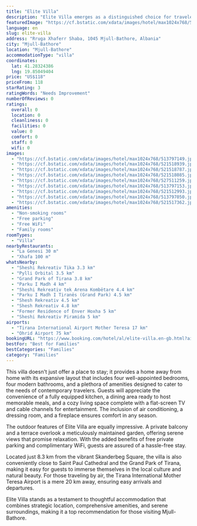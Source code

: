 ```yaml
---
title: "Elite Villa"
description: "Elite Villa emerges as a distinguished choice for travelers seeking a blend of comfort and convenience in Mjull-Bathore."
featuredImage: "https://cf.bstatic.com/xdata/images/hotel/max1024x768/513797149.jpg?k=e52d2875ad53b258319f78eb329d02fb451767ce8187ce3e0dd3434ca96909d3&o=&hp=1"
language: en
slug: elite-villa
address: "Rruga Xhaferr Shaba, 1045 Mjull-Bathore, Albania"
city: "Mjull-Bathore"
location: "Mjull-Bathore"
accommodationType: "villa"
coordinates:
  lat: 41.28324386
  lng: 19.85049404
price: "US$118"
priceFrom: 118
starRating: 3
ratingWords: "Needs Improvement"
numberOfReviews: 0
ratings:
  overall: 0
  location: 0
  cleanliness: 0
  facilities: 0
  value: 0
  comfort: 0
  staff: 0
  wifi: 0
images:
  - "https://cf.bstatic.com/xdata/images/hotel/max1024x768/513797149.jpg?k=e52d2875ad53b258319f78eb329d02fb451767ce8187ce3e0dd3434ca96909d3&o=&hp=1"
  - "https://cf.bstatic.com/xdata/images/hotel/max1024x768/521518939.jpg?k=d677dcf75dcec251cc3556ae2702757963b2e96757f927f9fac2c913caa3fd42&o=&hp=1"
  - "https://cf.bstatic.com/xdata/images/hotel/max1024x768/521518787.jpg?k=5289045e5fae9ce40dda80e9f7c53618181c9805e250d5cad80e26e17d67c54b&o=&hp=1"
  - "https://cf.bstatic.com/xdata/images/hotel/max1024x768/521518085.jpg?k=f37ee1f03aa81582a3041d4b92576386eaeb2510b3c8765f31af6947de871641&o=&hp=1"
  - "https://cf.bstatic.com/xdata/images/hotel/max1024x768/527511259.jpg?k=49b911bfda50e7902b5ab4ff0507cbd851e3ad6a9f13584b1529fac399ac7a8f&o=&hp=1"
  - "https://cf.bstatic.com/xdata/images/hotel/max1024x768/513797153.jpg?k=b3facee0c912edafeaceeba93c7ed6d8e55dec4fb154ef12969c59dc82c65219&o=&hp=1"
  - "https://cf.bstatic.com/xdata/images/hotel/max1024x768/521512993.jpg?k=fa2e7f781c28e40554fd46475c1c07d096b1a1be8bf5a96e2dbaf28a8eef2fb0&o=&hp=1"
  - "https://cf.bstatic.com/xdata/images/hotel/max1024x768/513797050.jpg?k=9f551825cbd7341f83c111988a60a37f1e7c29c801bb56394c55a2b38970f509&o=&hp=1"
  - "https://cf.bstatic.com/xdata/images/hotel/max1024x768/521517362.jpg?k=416a9d9ed09ea756fb2655e86811e816db09865071549fa36dd36696e16816fe&o=&hp=1"
amenities:
  - "Non-smoking rooms"
  - "Free parking"
  - "Free WiFi"
  - "Family rooms"
roomTypes:
  - "Villa"
nearbyRestaurants:
  - "La Genesi 30 m"
  - "Xhafa 100 m"
whatsNearby:
  - "Sheshi Rekreativ Tika 3.3 km"
  - "Pylli Orbital 3.5 km"
  - "Grand Park of Tirana 3.8 km"
  - "Parku I Madh 4 km"
  - "Sheshi Rekreativ tek Arena Kombëtare 4.4 km"
  - "Parku I Madh I Tiranës (Grand Park) 4.5 km"
  - "Shesh Rekreativ 4.5 km"
  - "Shesh Rekreativ 4.8 km"
  - "Former Residence of Enver Hoxha 5 km"
  - "Sheshi Rekreativ Piramida 5 km"
airports:
  - "Tirana International Airport Mother Teresa 17 km"
  - "Ohrid Airport 75 km"
bookingURL: "https://www.booking.com/hotel/al/elite-villa.en-gb.html?aid=8035640"
bestFor: "Best for Families"
bestCategories: "Families"
category: "Families"
---
```


This villa doesn't just offer a place to stay; it provides a home away from home with its expansive layout that includes four well-appointed bedrooms, four modern bathrooms, and a plethora of amenities designed to cater to the needs of contemporary travelers. Guests will appreciate the convenience of a fully equipped kitchen, a dining area ready to host memorable meals, and a cozy living space complete with a flat-screen TV and cable channels for entertainment. The inclusion of air conditioning, a dressing room, and a fireplace ensures comfort in any season.

The outdoor features of Elite Villa are equally impressive. A private balcony and a terrace overlook a meticulously maintained garden, offering serene views that promise relaxation. With the added benefits of free private parking and complimentary WiFi, guests are assured of a hassle-free stay.

Located just 8.3 km from the vibrant Skanderbeg Square, the villa is also conveniently close to Saint Paul Cathedral and the Grand Park of Tirana, making it easy for guests to immerse themselves in the local culture and natural beauty. For those traveling by air, the Tirana International Mother Teresa Airport is a mere 20 km away, ensuring easy arrivals and departures.

Elite Villa stands as a testament to thoughtful accommodation that combines strategic location, comprehensive amenities, and serene surroundings, making it a top recommendation for those visiting Mjull-Bathore.